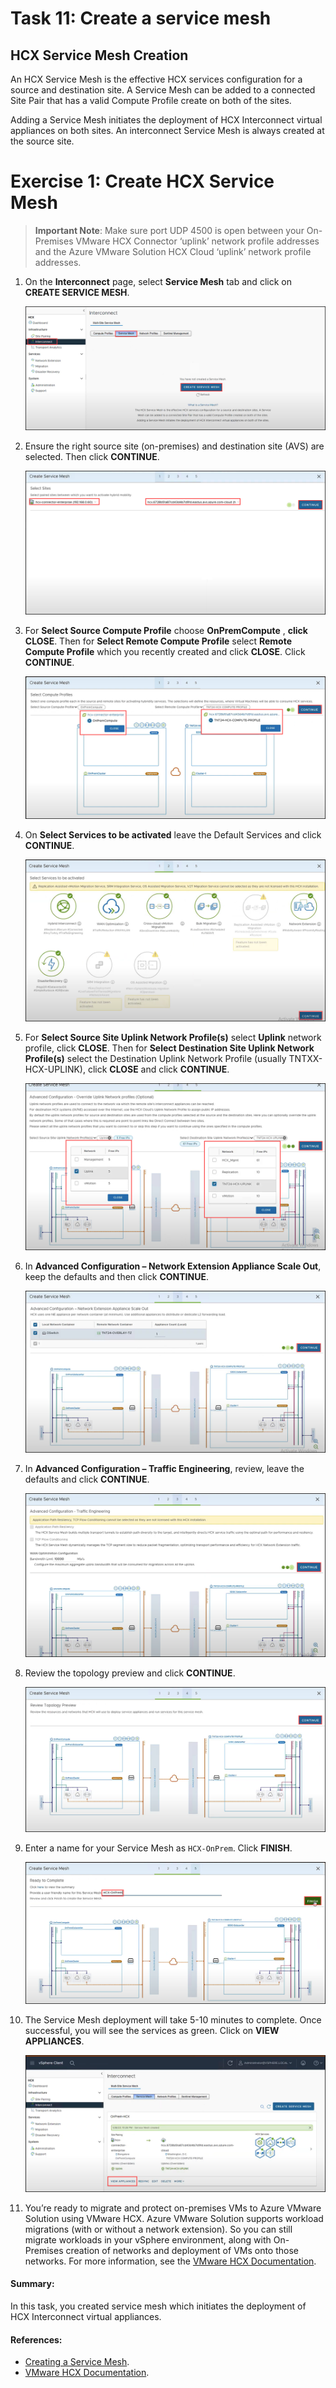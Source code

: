 # Task 11: Create a service mesh

## HCX Service Mesh Creation

An HCX Service Mesh is the effective HCX services configuration for a source and destination site. A Service Mesh can be added to a connected Site Pair that has a valid Compute Profile create on both of the sites.

Adding a Service Mesh initiates the deployment of HCX Interconnect virtual appliances on both sites. An interconnect Service Mesh is always created at the source site.

# Exercise 1: Create HCX Service Mesh

  > **Important Note**: Make sure port UDP 4500 is open between your On-Premises VMware HCX Connector ‘uplink’ network profile addresses and the Azure VMware Solution HCX Cloud ‘uplink’ network profile addresses.

1. On the **Interconnect** page, select **Service Mesh** tab and click on **CREATE SERVICE MESH**.

   ![](Images/Mod2Task11Pic1.png)

2. Ensure the right source site (on-premises) and destination site (AVS) are selected. Then click **CONTINUE**. 

    ![](Images/Mod2Task11Pic2.png)

3. For **Select Source Compute Profile** choose **OnPremCompute** , **click CLOSE**. Then for  **Select Remote Compute Profile** select **Remote Compute Profile** which you recently created and click **CLOSE**. Click **CONTINUE**.

    ![](Images/Mod2Task11Pic3.png)

4. On **Select Services to be activated** leave the Default Services and click **CONTINUE**.

    ![](Images/Mod2Task11Pic4.png)

5. For **Select Source Site Uplink Network Profile(s)** select **Uplink** network profile, click **CLOSE**. Then for **Select Destination Site Uplink Network Profile(s)** select the Destination Uplink Network Profile (usually TNTXX-HCX-UPLINK), click **CLOSE** and click **CONTINUE**.

    ![](Images/Mod2Task11Pic5.png)

6. In **Advanced Configuration – Network Extension Appliance Scale Out**, keep the defaults and then click **CONTINUE**.

    ![](Images/Mod2Task11Pic6.png)

7. In **Advanced Configuration – Traffic Engineering**, review, leave the defaults and click **CONTINUE**.

    ![](Images/Mod2Task11Pic7.png)

8. Review the topology preview and click **CONTINUE**.

    ![](Images/Mod2Task11Pic8.png)

9. Enter a name for your Service Mesh as `HCX-OnPrem`. Click **FINISH**.

    ![](Images/Mod2Task11Pic9.png)

10. The Service Mesh deployment will take 5-10 minutes to complete. Once successful, you will see the services as green. Click on **VIEW APPLIANCES**. 

     ![](Images/Mod2Task11Pic10.png)

11. You’re ready to migrate and protect on-premises VMs to Azure VMware Solution using VMware HCX. Azure VMware Solution supports workload migrations (with or without a network extension). So you can still migrate workloads in your vSphere environment, along with On-Premises creation of networks and deployment of VMs onto those networks. For more information, see the [VMware HCX Documentation](https://docs.vmware.com/en/VMware-HCX/index.html).

#### Summary:
In this task, you created service mesh which initiates the deployment of HCX Interconnect virtual appliances.

#### References:
- [Creating a Service Mesh](https://docs.vmware.com/en/VMware-HCX/4.3/hcx-user-guide/GUID-46AED982-8ED2-4CB1-807E-FEFD18FAC0DD.html).
- [VMware HCX Documentation](https://docs.vmware.com/en/VMware-HCX/index.html).
